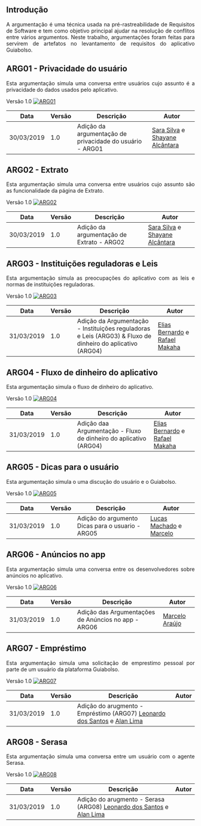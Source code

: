 
## **Introdução**
<p align="justify">A argumentação é uma técnica usada na pré-rastreabilidade de Requisitos de Software e tem como objetivo principal ajudar na resolução de conflitos entre vários argumentos. Neste trabalho, argumentações foram feitas para servirem de artefatos no levantamento de requisitos do aplicativo Guiabolso.

## **ARG01 - Privacidade do usuário**
<p align="justify">Esta argumentação simula uma conversa entre usuários cujo assunto é a privacidade do dados usados pelo aplicativo.

Versão 1.0
[ ![ARG01](./../img/argumentacao/argumentacao_privacidade.png) ](./../img/argumentacao/argumentacao/argumentacao_privacidade.png)

| Data | Versão | Descrição | Autor |
|--|--|--|--|
| 30/03/2019 | 1.0 | Adição da argumentação de privacidade do usuário - ARG01| [Sara Silva](https://github.com/silvasara) e [Shayane Alcântara](https://github.com/shayanealcantara) |

## **ARG02 - Extrato**
<p align="justify">Esta argumentação simula uma conversa entre usuários cujo assunto são as funcionalidade da página de Extrato.

Versão 1.0
[ ![ARG02](./../img/argumentacao/argumentacao_extrato.png)](./../img/argumentacao/argumentacao_extrato.png)

| Data | Versão | Descrição | Autor |
|--|--|--|--|
| 30/03/2019 | 1.0 | Adição da argumentação de Extrato - ARG02| [Sara Silva](https://github.com/silvasara) e [Shayane Alcântara](https://github.com/shayanealcantara) |


## **ARG03 - Instituições reguladoras e Leis**
<p align="justify">Esta argumentação simula as preocupações do aplicativo com as leis e normas de instituições reguladoras.

Versão 1.0
[ ![ARG03](./../img/argumentacao/argumentacao_instituicoes.png)](./../img/argumentacao/argumentacao_instituicoes.jpeg)

| Data | Versão | Descrição | Autor |
|--|--|--|--|
| 31/03/2019 | 1.0 | Adição da Argumentação - Instituições reguladoras e Leis (ARG03) & Fluxo de dinheiro do aplicativo (ARG04) | [Elias Bernardo](https://github.com/silvasara) e [Rafael Makaha](https://github.com/rafaelmakaha) |

## **ARG04 - Fluxo de dinheiro do aplicativo**
<p align="justify">Esta argumentação simula o fluxo de dinheiro do aplicativo.

Versão 1.0
[ ![ARG04](./../img/argumentacao/argumentacao_fluxo_dinheiro.png)](./../img/argumentacao/argumentacao_fluxo_de_dinheiro.jpeg)

| Data | Versão | Descrição | Autor |
|--|--|--|--|
| 31/03/2019 | 1.0 | Adição daa Argumentação - Fluxo de dinheiro do aplicativo (ARG04) | [Elias Bernardo](https://github.com/silvasara) e [Rafael Makaha](https://github.com/rafaelmakaha) |

## **ARG05 - Dicas para o usuário**
<p align="justify">Esta argumentação simula o uma discução do usuário e o Guiabolso.

Versão 1.0
[ ![ARG05](./../img/argumentacao/argumentacao_dicas.png)](./../img/argumentacao/argumentacao_dicas.png)

| Data | Versão | Descrição | Autor |
|--|--|--|--|
| 31/03/2019 | 1.0 | Adição do argumento Dicas para o usuario - ARG05| [Lucas Machado](https://github.com/lmmLucasMachado) e [Marcelo](https://github.com/santosm46) |

## **ARG06 - Anúncios no app** 
<p align="justify">Esta argumentação simula uma conversa entre os desenvolvedores sobre anúncios no aplicativo.

Versão 1.0
[ ![ARG06](./../img/argumentacao/argumentacao_anuncios.png)](./../img/argumentacao/argumentacao_anuncios.png)

| Data | Versão | Descrição | Autor |
|--|--|--|--|
| 31/03/2019 | 1.0 | Adição das Argumentações de Anúncios no app - ARG06| [Marcelo Araújo](https://github.com/santosm46)|

## **ARG07 - Empréstimo** 
<p align="justify">Esta argumentação simula uma solicitação de emprestimo pessoal por parte de um usuário da plataforma Guiabolso.

Versão 1.0
[ ![ARG07](./../img/argumentacao/argumentacao_emprestimo.jpg)](./../img/argumentacao/argumentacao_emprestimo.jpg)

| Data | Versão | Descrição | Autor |
|--|--|--|--|
| 31/03/2019 | 1.0 | Adição do arugmento - Empréstimo (ARG07) [Leonardo dos Santos](https://github.com/leossb36) e [Alan Lima](https://github.com/alanrslima) |

## **ARG08 - Serasa** 
<p align="justify">Esta argumentação simula uma conversa entre um usuário com o agente Serasa.

Versão 1.0
[ ![ARG08](./../img/argumentacao/argumentacao_serasa.png)](./../img/argumentacao/argumentacao_serasa.png)

| Data | Versão | Descrição | Autor |
|--|--|--|--|
| 31/03/2019 | 1.0 | Adição do arugmento - Serasa (ARG08) [Leonardo dos Santos](https://github.com/leossb36) e [Alan Lima](https://github.com/alanrslima) |